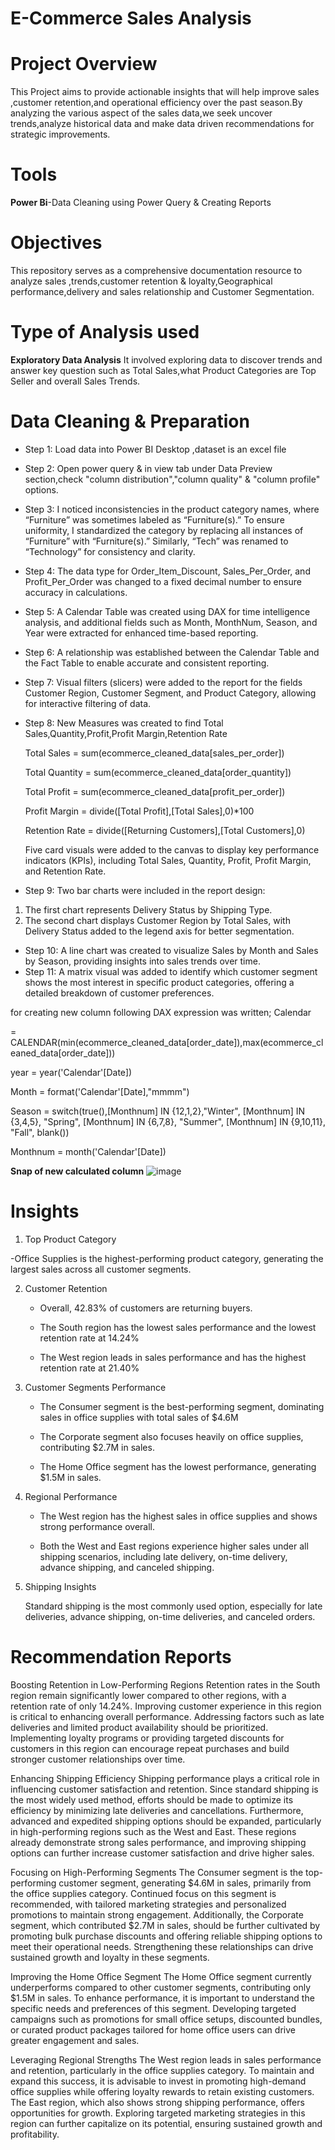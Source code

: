 # E-Commerce Sales Analysis

# Project Overview
This Project aims to provide actionable insights that will help improve sales ,customer retention,and operational efficiency over the past season.By analyzing the various aspect of the sales data,we seek uncover trends,analyze historical data and make data driven recommendations for strategic improvements.
# Tools
**Power Bi**-Data Cleaning using Power Query & Creating Reports
# Objectives
This repository serves as a comprehensive documentation resource to analyze sales ,trends,customer retention & loyalty,Geographical performance,delivery and sales relationship and Customer Segmentation.
 # Type of Analysis used
**Exploratory Data Analysis**
 It involved exploring data to discover trends and answer key question such as Total Sales,what Product Categories are Top Seller and overall Sales Trends.
# Data Cleaning & Preparation 
- Step 1: Load data into Power BI Desktop ,dataset is an excel file
- Step 2: Open power query & in view tab under Data Preview section,check "column distribution","column quality" & "column profile" options.
- Step 3: I noticed inconsistencies in the product category names, where “Furniture” was sometimes labeled as “Furniture(s).” To ensure uniformity, I standardized the category by replacing all instances of “Furniture” with “Furniture(s).” Similarly, “Tech” was renamed to “Technology” for consistency and clarity.
- Step 4: The data type for Order_Item_Discount, Sales_Per_Order, and Profit_Per_Order was changed to a fixed decimal number to ensure accuracy in calculations.
- Step 5: A Calendar Table was created using DAX for time intelligence analysis, and additional fields such as Month, MonthNum, Season, and Year were extracted for enhanced time-based reporting.
- Step 6: A relationship was established between the Calendar Table and the Fact Table to enable accurate and consistent reporting.
- Step 7: Visual filters (slicers) were added to the report for the fields Customer Region, Customer Segment, and Product Category, allowing for interactive filtering of data.
- Step 8: New Measures was created to find Total Sales,Quantity,Profit,Profit Margin,Retention Rate

  Total Sales
   = sum(ecommerce_cleaned_data[sales_per_order])

  Total Quantity
   = sum(ecommerce_cleaned_data[order_quantity])

  Total Profit
  = sum(ecommerce_cleaned_data[profit_per_order])

  Profit Margin
   = divide([Total Profit],[Total Sales],0)*100

  Retention Rate
   = divide([Returning Customers],[Total Customers],0)

  
  Five card visuals were added to the canvas to display key performance indicators (KPIs), including Total Sales, Quantity, Profit, Profit Margin, and Retention Rate.
- Step 9: Two bar charts were included in the report design:
1. The first chart represents Delivery Status by Shipping Type.
2. The second chart displays Customer Region by Total Sales, with Delivery Status added to the legend axis for better segmentation.
- Step 10: A line chart was created to visualize Sales by Month and Sales by Season, providing insights into sales trends over time.
- Step 11: A matrix visual was added to identify which customer segment shows the most interest in specific product categories, offering a detailed breakdown of customer preferences.

for creating new column following DAX expression was written;
Calendar

= CALENDAR(min(ecommerce_cleaned_data[order_date]),max(ecommerce_cleaned_data[order_date]))

year
= year('Calendar'[Date])

Month
= format('Calendar'[Date],"mmmm")

Season
= switch(true(),[Monthnum] IN {12,1,2},"Winter",
                        [Monthnum] IN {3,4,5}, "Spring",
                        [Monthnum] IN {6,7,8}, "Summer",
                        [Monthnum] IN {9,10,11}, "Fall",
                        blank())
  
  Monthnum 
  = month('Calendar'[Date])

**Snap of new calculated column**
  ![image](https://github.com/user-attachments/assets/32b9d541-230a-4419-b0f6-c4d1f8f51991)

  # Insights
  1. Top Product Category

   -Office Supplies is the highest-performing product category, generating the largest sales across all customer segments.  



2. Customer Retention

   - Overall, 42.83% of customers are returning buyers.  

   - The South region has the lowest sales performance and the lowest retention rate at 14.24%

   - The West region leads in sales performance and has the highest retention rate at 21.40%



3. Customer Segments Performance

   - The Consumer segment is the best-performing segment, dominating sales in office supplies with total sales of $4.6M

   - The Corporate segment also focuses heavily on office supplies, contributing $2.7M in sales.  

   - The Home Office segment has the lowest performance, generating $1.5M in sales.  



4. Regional Performance

   - The West region has the highest sales in office supplies and shows strong performance overall.  

   - Both the West and East regions experience higher sales under all shipping scenarios, including late delivery, on-time delivery, advance shipping, and canceled shipping.  



5. Shipping Insights

   Standard shipping is the most commonly used option, especially for late deliveries, advance shipping, on-time deliveries, and canceled orders.  

 # Recommendation Reports
  Boosting Retention in Low-Performing Regions Retention rates in the South region remain significantly lower compared to other regions, with a retention rate of only 14.24%. Improving customer experience in this region is critical to enhancing overall performance. Addressing factors such as late deliveries and limited product availability should be prioritized. Implementing loyalty programs or providing targeted discounts for customers in this region can encourage repeat purchases and build stronger customer relationships over time. 

Enhancing Shipping Efficiency Shipping performance plays a critical role in influencing customer satisfaction and retention. Since standard shipping is the most widely used method, efforts should be made to optimize its efficiency by minimizing late deliveries and cancellations. Furthermore, advanced and expedited shipping options should be expanded, particularly in high-performing regions such as the West and East. These regions already demonstrate strong sales performance, and improving shipping options can further increase customer satisfaction and drive higher sales. 

 Focusing on High-Performing Segments The Consumer segment is the top-performing customer segment, generating $4.6M in sales, primarily from the office supplies category. Continued focus on this segment is recommended, with tailored marketing strategies and personalized promotions to maintain strong engagement. Additionally, the Corporate segment, which contributed $2.7M in sales, should be further cultivated by promoting bulk purchase discounts and offering reliable shipping options to meet their operational needs. Strengthening these relationships can drive sustained growth and loyalty in these segments. 

 Improving the Home Office Segment The Home Office segment currently underperforms compared to other customer segments, contributing only $1.5M in sales. To enhance performance, it is important to understand the specific needs and preferences of this segment. Developing targeted campaigns such as promotions for small office setups, discounted bundles, or curated product packages tailored for home office users can drive greater engagement and sales. 

Leveraging Regional Strengths The West region leads in sales performance and retention, particularly in the office supplies category. To maintain and expand this success, it is advisable to invest in promoting high-demand office supplies while offering loyalty rewards to retain existing customers. The East region, which also shows strong shipping performance, offers opportunities for growth. Exploring targeted marketing strategies in this region can further capitalize on its potential, ensuring sustained growth and profitability.




  
  


 
  




